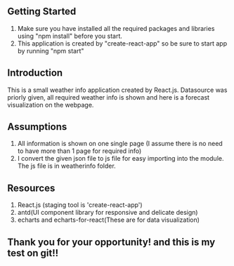 ## Getting Started

1. Make sure you have installed all the required packages and libraries using "npm install" before you start.
2. This application is created by "create-react-app" so be sure to start app by running "npm start"


## Introduction
This is a small weather info application created by React.js. Datasource was priorly given, all required weather info is shown and here is a forecast visualization on the webpage.


## Assumptions
1. All information is shown on one single page (I assume there is no need to have more than 1 page for required info)
2. I convert the given json file to js file for easy importing into the module. The js file is in weatherinfo folder.


## Resources
1. React.js (staging tool is 'create-react-app')
2. antd(UI component library for responsive and delicate design)
3. echarts and echarts-for-react(These are for data visualization)



## Thank you for your opportunity! and this is my test on git!!
